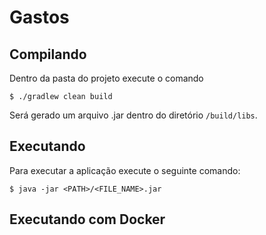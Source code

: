 # Gastos

## Compilando

Dentro da pasta do projeto execute o comando

```$ ./gradlew clean build```

Será gerado um arquivo .jar dentro do diretório ```/build/libs```.

## Executando

Para executar a aplicação execute o seguinte comando:

```$ java -jar <PATH>/<FILE_NAME>.jar ```

## Executando com Docker